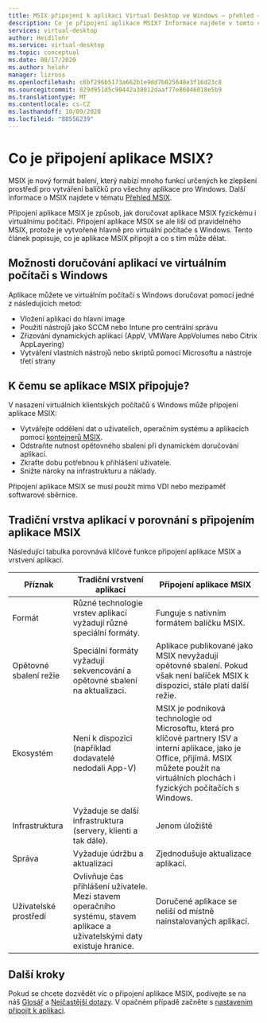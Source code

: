 ```yaml
---
title: MSIX připojení k aplikaci Virtual Desktop ve Windows – přehled – Azure
description: Co je připojení aplikace MSIX? Informace najdete v tomto článku.
services: virtual-desktop
author: Heidilohr
ms.service: virtual-desktop
ms.topic: conceptual
ms.date: 08/17/2020
ms.author: helohr
manager: lizross
ms.openlocfilehash: c6bf296b5173a662b1e9dd7b025648e3f16d23c8
ms.sourcegitcommit: 829d951d5c90442a38012daaf77e86046018e5b9
ms.translationtype: MT
ms.contentlocale: cs-CZ
ms.lasthandoff: 10/09/2020
ms.locfileid: "88556239"
---
```

# <a name="what-is-msix-app-attach"></a>Co je připojení aplikace MSIX?

MSIX je nový formát balení, který nabízí mnoho funkcí určených ke zlepšení prostředí pro vytváření balíčků pro všechny aplikace pro Windows. Další informace o MSIX najdete v tématu [Přehled MSIX](/windows/msix/overview).

Připojení aplikace MSIX je způsob, jak doručovat aplikace MSIX fyzickému i virtuálnímu počítači. Připojení aplikace MSIX se ale liší od pravidelného MSIX, protože je vytvořené hlavně pro virtuální počítače s Windows. Tento článek popisuje, co je aplikace MSIX připojit a co s tím může dělat.

## <a name="application-delivery-options-in-windows-virtual-desktop"></a>Možnosti doručování aplikací ve virtuálním počítači s Windows

Aplikace můžete ve virtuálním počítači s Windows doručovat pomocí jedné z následujících metod:

- Vložení aplikací do hlavní image
- Použití nástrojů jako SCCM nebo Intune pro centrální správu
- Zřizování dynamických aplikací (AppV, VMWare AppVolumes nebo Citrix AppLayering)
- Vytváření vlastních nástrojů nebo skriptů pomocí Microsoftu a nástroje třetí strany

## <a name="what-does-msix-app-attach-do"></a>K čemu se aplikace MSIX připojuje?

V nasazení virtuálních klientských počítačů s Windows může připojení aplikace MSIX:

- Vytvářejte oddělení dat o uživatelích, operačním systému a aplikacích pomocí [kontejnerů MSIX](/windows/msix/msix-container).
- Odstraňte nutnost opětovného sbalení při dynamickém doručování aplikací.
- Zkraťte dobu potřebnou k přihlášení uživatele.
- Snižte nároky na infrastrukturu a náklady.

Připojení aplikace MSIX se musí použít mimo VDI nebo mezipaměť softwarové sběrnice.

## <a name="traditional-app-layering-compared-to-msix-app-attach"></a>Tradiční vrstva aplikací v porovnání s připojením aplikace MSIX

Následující tabulka porovnává klíčové funkce připojení aplikace MSIX a vrstvení aplikací.

| Příznak | Tradiční vrstvení aplikací  | Připojení aplikace MSIX  |
|-----|-----------------------------|--------------------|
| Formát               | Různé technologie vrstev aplikací vyžadují různé speciální formáty. | Funguje s nativním formátem balíčku MSIX.        |
| Opětovné sbalení režie | Speciální formáty vyžadují sekvencování a opětovné sbalení na aktualizaci.         | Aplikace publikované jako MSIX nevyžadují opětovné sbalení. Pokud však není balíček MSIX k dispozici, stále platí další režie. |
| Ekosystém            | Není k dispozici (například dodavatelé nedodali App-V)  | MSIX je podniková technologie od Microsoftu, která pro klíčové partnery ISV a interní aplikace, jako je Office, přijímá. MSIX můžete použít na virtuálních plochách i fyzických počítačích s Windows. |
| Infrastruktura       | Vyžaduje se další infrastruktura (servery, klienti a tak dále). | Jenom úložiště   |
| Správa       | Vyžaduje údržbu a aktualizaci   | Zjednodušuje aktualizace aplikací. |
| Uživatelské prostředí      | Ovlivňuje čas přihlášení uživatele. Mezi stavem operačního systému, stavem aplikace a uživatelskými daty existuje hranice.  | Doručené aplikace se neliší od místně nainstalovaných aplikací. |

## <a name="next-steps"></a>Další kroky

Pokud se chcete dozvědět víc o připojení aplikace MSIX, podívejte se na náš [Glosář](app-attach-glossary.md) a [Nejčastější dotazy](app-attach-faq.md). V opačném případě začněte s [nastavením připojit k aplikaci](app-attach.md).
